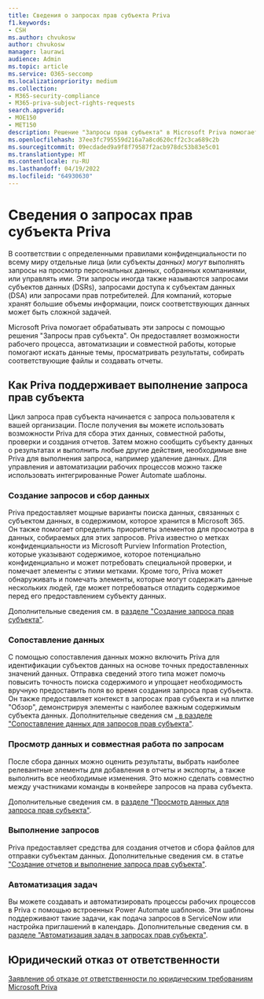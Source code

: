 ```yaml
---
title: Сведения о запросах прав субъекта Priva
f1.keywords:
- CSH
ms.author: chvukosw
author: chvukosw
manager: laurawi
audience: Admin
ms.topic: article
ms.service: O365-seccomp
ms.localizationpriority: medium
ms.collection:
- M365-security-compliance
- M365-priva-subject-rights-requests
search.appverid:
- MOE150
- MET150
description: Решение "Запросы прав субъекта" в Microsoft Priva помогает находить персональные данные и совместно работать над просмотром содержимого и созданием отчетов.
ms.openlocfilehash: 37ee3fc795559d216a7a8cd620cff2c3ca689c2b
ms.sourcegitcommit: 09ecdaded9a9f8f79587f2acb978dc53b83e5c01
ms.translationtype: MT
ms.contentlocale: ru-RU
ms.lasthandoff: 04/19/2022
ms.locfileid: "64930630"
---
```

# <a name="learn-about-priva-subject-rights-requests"></a>Сведения о запросах прав субъекта Priva

В соответствии с определенными правилами конфиденциальности по всему миру отдельные лица (или субъекты *данных) могут* выполнять запросы на просмотр персональных данных, собранных компаниями, или управлять ими. Эти запросы иногда также называются запросами субъектов данных (DSRs), запросами доступа к субъектам данных (DSA) или запросами прав потребителей. Для компаний, которые хранят большие объемы информации, поиск соответствующих данных может быть сложной задачей.

Microsoft Priva помогает обрабатывать эти запросы с помощью решения "Запросы прав субъекта". Он предоставляет возможности рабочего процесса, автоматизации и совместной работы, которые помогают искать данные темы, просматривать результаты, собирать соответствующие файлы и создавать отчеты.

## <a name="how-priva-supports-subject-rights-request-fulfillment"></a>Как Priva поддерживает выполнение запроса прав субъекта

Цикл запроса прав субъекта начинается с запроса пользователя к вашей организации. После получения вы можете использовать возможности Priva для сбора этих данных, совместной работы, проверки и создания отчетов. Затем можно сообщить субъекту данных о результатах и выполнить любые другие действия, необходимые вне Priva для выполнения запроса, например удаление данных. Для управления и автоматизации рабочих процессов можно также использовать интегрированные Power Automate шаблоны.

### <a name="create-requests-and-collect-data"></a>Создание запросов и сбор данных

Priva предоставляет мощные варианты поиска данных, связанных с субъектом данных, в содержимом, которое хранится в Microsoft 365. Он также помогает определить приоритеты элементов для просмотра в данных, собираемых для этих запросов. Priva известно о метках конфиденциальности из Microsoft Purview Information Protection, которые указывают содержимое, которое потенциально конфиденциально и может потребовать специальной проверки, и помечает элементы с этими метками. Кроме того, Priva может обнаруживать и помечать элементы, которые могут содержать данные нескольких людей, где может потребоваться отладить содержимое перед его предоставлением субъекту данных.

Дополнительные сведения см. в [разделе "Создание запроса прав субъекта"](subject-rights-requests-create.md).

### <a name="data-matching"></a>Сопоставление данных

С помощью сопоставления данных можно включить Priva для идентификации субъектов данных на основе точных предоставленных значений данных. Отправка сведений этого типа может помочь повысить точность поиска содержимого и упрощает необходимость вручную предоставить поля во время создания запроса прав субъекта. Он также предоставляет контекст в запросах прав субъекта и на плитке "Обзор", демонстрируя элементы с наиболее важным содержимым субъекта данных. Дополнительные сведения см [. в разделе "Сопоставление данных для запросов прав субъекта"](subject-rights-requests-data-match.md).

### <a name="review-data-and-collaborate-on-requests"></a>Просмотр данных и совместная работа по запросам

После сбора данных можно оценить результаты, выбрать наиболее релевантные элементы для добавления в отчеты и экспорты, а также выполнить все необходимые изменения. Это можно сделать совместно между участниками команды в конвейере запросов на права субъекта.

Дополнительные сведения см. в [разделе "Просмотр данных для запроса прав субъекта"](subject-rights-requests-data-review.md).

### <a name="fulfill-requests"></a>Выполнение запросов

Priva предоставляет средства для создания отчетов и сбора файлов для отправки субъектам данных. Дополнительные сведения см. в статье ["Создание отчетов и выполнение запроса прав субъекта"](subject-rights-requests-reports.md).

### <a name="automate-tasks"></a>Автоматизация задач

Вы можете создавать и автоматизировать процессы рабочих процессов в Priva с помощью встроенных Power Automate шаблонов. Эти шаблоны поддерживают такие задачи, как подача запросов в ServiceNow или настройка приглашений в календарь. Дополнительные сведения см. в [разделе "Автоматизация задач в запросах прав субъекта"](subject-rights-requests-automate.md).

## <a name="legal-disclaimer"></a>Юридический отказ от ответственности

[Заявление об отказе от ответственности по юридическим требованиям Microsoft Priva](priva-disclaimer.md)
